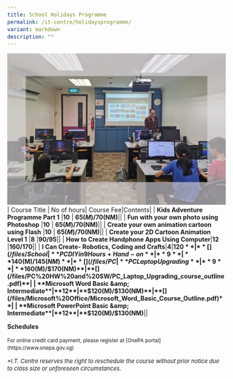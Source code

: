```yaml
---
title: School Holidays Programme
permalink: /it-centre/holidaysprogramme/
variant: markdown
description: ""
---
```

![School Holidays](/images/Amend_Picture.jpg)| Course Title | No of hours| Course Fee|Contents|
| **Kids Adventure Programme Part 1** |**10** | **$65(M)/$70(NM)**|**[](/files/School%20Holidays%20Programme/Kids_Adventure_Programme_Part_1.pdf)**|
| **Fun with your own photo using Photoshop** |**10** | **$65(M)/$70(NM)**|**[](/files/School%20Holidays%20Programme/Fun_Photo_Photoshop.pdf)**|
| **Create your own animation cartoon using Flash** |**10** | **$65(M)/$70(NM)**|**[](/files/School%20Holidays%20Programme/Create_Animation_Cartoon_Flash.pdf)**|
| **Create your 2D Cartoon Animation Level 1** |**8** |**$90/$95**|**[](/files/Animation/2D_Animation_Cartoon_Course___Kids_Level_1.pdf)**|
| **How to Create Handphone Apps Using Computer**|**12** |**$160/$170**|**[](/files/Programming/HP_App_12_plus.pdf)**|
| **I Can Create- Robotics, Coding and Crafts**|**4**|**$120**|**[](/files/School%20Holidays%20Programme/Robotic_Enrichment.pdf)**|
| **PC DIY in 9 Hours + Hand-on**|**9**|**$140(M)/$145(NM)**|**[](/files/PC%20HW%20and%20SW/PC_DIY_in_9_Hours_course_outlines.pdf)**|
| **PC Laptop Upgrading**|**9**|**$160(M)/$170(NM)**|**[](/files/PC%20HW%20and%20SW/PC_Laptop_Upgrading_course_outline.pdf)**|
| **Microsoft Word Basic &amp; Intermediate**|**12**|**$120(M)/$130(NM)**|**[](/files/Microsoft%20Office/Microsoft_Word_Basic_Course_Outline.pdf)**|
| **Microsoft PowerPoint Basic &amp; Intermediate**|**12**|**$120(M)/$130(NM)**|**[](/files/Microsoft%20Office/Microsoft_PowerPoint_Basic_and_Intermediate_Course_Outline.pdf)**|

**Schedules[](/files/School%20Holidays%20Programme/holiday_programme.pdf)**

<small>
For online credit card payment, please register at [OnePA portal](https://www.onepa.gov.sg)<br></small>
	
<font size="-1"><i>
*I.T. Centre reserves the right to reschedule the course without prior notice due to class size or unforeseen circumstances.</i></font>